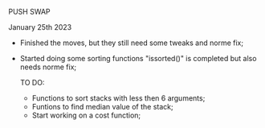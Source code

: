 PUSH SWAP

January 25th 2023

- Finished the moves, but they still need some tweaks and norme fix;
- Started doing some sorting functions "issorted()" is completed but also needs norme fix;

	TO DO:
	- Functions to sort stacks with less then 6 arguments;
	- Funtions to find median value of the stack;
	- Start working on a cost function; 
